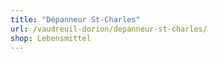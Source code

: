 ```yaml
---
title: "Dépanneur St-Charles"
url: /vaudreuil-dorion/depanneur-st-charles/
shop: Lebensmittel
---
```

